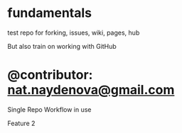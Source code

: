 fundamentals
============

test repo for forking, issues, wiki, pages, hub

But also train on working with GitHub

# @contributor: nat.naydenova@gmail.com

Single Repo Workflow in use

Feature 2

